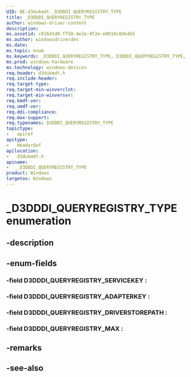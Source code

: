 ```yaml
---
UID: NE:d3dukmdt._D3DDDI_QUERYREGISTRY_TYPE
title: _D3DDDI_QUERYREGISTRY_TYPE
author: windows-driver-content
description: 
ms.assetid: c01641d0-ff58-4e3a-9f2e-e8918c84b4b5
ms.author: windowsdriverdev
ms.date: 
ms.topic: enum
ms.keywords: _D3DDDI_QUERYREGISTRY_TYPE, D3DDDI_QUERYREGISTRY_TYPE, 
ms.prod: windows-hardware
ms.technology: windows-devices
req.header: d3dukmdt.h
req.include-header:
req.target-type:
req.target-min-winverclnt:
req.target-min-winversvr:
req.kmdf-ver:
req.umdf-ver:
req.ddi-compliance:
req.max-support:
req.typenames: D3DDDI_QUERYREGISTRY_TYPE
topictype: 
-	apiref
apitype: 
-	HeaderDef
apilocation: 
-	d3dukmdt.h
apiname: 
-	_D3DDDI_QUERYREGISTRY_TYPE
product: Windows
targetos: Windows
---
```


# _D3DDDI_QUERYREGISTRY_TYPE enumeration

## -description



## -enum-fields

### -field D3DDDI_QUERYREGISTRY_SERVICEKEY : 
### -field D3DDDI_QUERYREGISTRY_ADAPTERKEY : 
### -field D3DDDI_QUERYREGISTRY_DRIVERSTOREPATH : 
### -field D3DDDI_QUERYREGISTRY_MAX : 

## -remarks

## -see-also